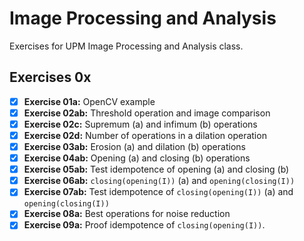 # Image Processing and Analysis
Exercises for UPM Image Processing and Analysis class.

## Exercises 0x
- [x] **Exercise 01a:** OpenCV example
- [x] **Exercise 02ab:** Threshold operation and image comparison
- [x] **Exercise 02c:** Supremum (a) and infimum (b) operations
- [x] **Exercise 02d:** Number of operations in a dilation operation
- [x] **Exercise 03ab:** Erosion (a) and dilation (b) operations
- [x] **Exercise 04ab:** Opening (a) and closing (b) operations
- [x] **Exercise 05ab:** Test idempotence of opening (a) and closing (b)
- [x] **Exercise 06ab:** `closing(opening(I))` (a) and `opening(closing(I))`
- [x] **Exercise 07ab:** Test idempotence of `closing(opening(I))` (a) and `opening(closing(I))`
- [x] **Exercise 08a:** Best operations for noise reduction
- [x] **Exercise 09a:** Proof idempotence of `closing(opening(I))`.